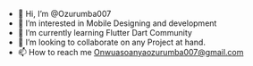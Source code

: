 - 👋 Hi, I’m @Ozurumba007
- 👀 I’m interested in Mobile Designing and development 
- 🌱 I’m currently learning Flutter Dart Community
- 💞️ I’m looking to collaborate on any Project at hand.
- 📫 How to reach me Onwuasoanyaozurumba007@gmail.com 

<!---
Ozurumba007/Ozurumba007 is a ✨ special ✨ repository because its `README.md` (this file) appears on your GitHub profile.
You can click the Preview link to take a look at your changes.
--->

